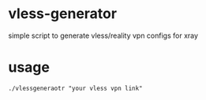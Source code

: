 # vless-generator
simple script to generate vless/reality vpn configs for xray

# usage
```
./vlessgeneraotr "your vless vpn link"
```
